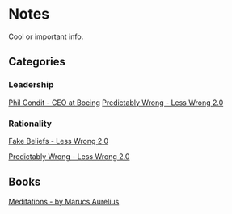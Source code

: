 # Notes
Cool or important info.

## Categories 

### Leadership
[Phil Condit - CEO at Boeing](People/PhilCondit(CEO-Boeing).md)
[Predictably Wrong - Less Wrong 2.0](Rationality/LW2-Predictably-Wrong.md)

### Rationality
[Fake Beliefs - Less Wrong 2.0](Rationality/LW2-Fake-Beliefs.md)

[Predictably Wrong - Less Wrong 2.0](Rationality/LW2-Predictably-Wrong.md)

## Books
[Meditations - by Marucs Aurelius](Books/Meditations-MA.md)
